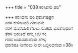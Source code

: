 +++
title = "038 ಕರಸಿದನು ಹರಿ"

+++
ಕರಸಿದನು ಹರಿ ಧರ್ಮಪುತ್ರನ  
ನರಸ ಕೇಳಿಂದಿನಲಿ ಗುರುವನು  
ಸರಳ ಮೊನೆಯಲಿ ಗೆಲಲು ನೂಕದು ಭೂತನಾಥಂಗೆ  
ತೆರಳಿ ಬರುತಿದೆ ನಮ್ಮ ಬಲ ಸಂ  
ಗರದ ಜಯವಹುದೆಂತು ಹೇಳೈ  
ಧರಣಿಪತಿ ನೀನೆನಲು ನೀವೇ ಬಲ್ಲಿರಿದನೆಂದ    ॥38॥
